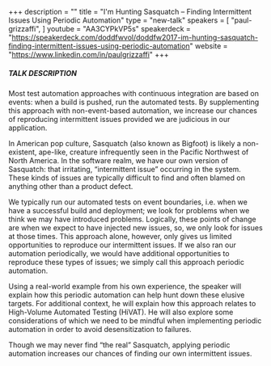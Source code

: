 +++
description = ""
title = "I'm Hunting Sasquatch – Finding Intermittent Issues Using Periodic Automation"
type = "new-talk"
speakers = [
        "paul-grizzaffi",
]
youtube = "AA3CYPkVP5s"
speakerdeck = "https://speakerdeck.com/doddfwvol/doddfw2017-im-hunting-sasquatch-finding-intermittent-issues-using-periodic-automation"
website = "https://www.linkedin.com/in/paulgrizzaffi"
+++
##### TALK DESCRIPTION

Most test automation approaches with continuous integration are based on events: when a build is pushed, run the automated tests. By supplementing this approach with non-event-based automation, we increase our chances of reproducing intermittent issues provided we are judicious in our application.

In American pop culture, Sasquatch (also known as Bigfoot) is likely a non-existent, ape-like, creature infrequently seen in the Pacific Northwest of North America. In the software realm, we have our own version of Sasquatch: that irritating, “intermittent issue” occurring in the system. These kinds of issues are typically difficult to find and often blamed on anything other than a product defect.

We typically run our automated tests on event boundaries, i.e. when we have a successful build and deployment; we look for problems when we think we may have introduced problems. Logically, these points of change are when we expect to have injected new issues, so, we only look for issues at those times. This approach alone, however, only gives us limited opportunities to reproduce our intermittent issues. If we also ran our automation periodically, we would have additional opportunities to reproduce these types of issues; we simply call this approach periodic automation.

Using a real-world example from his own experience, the speaker will explain how this periodic automation can help hunt down these elusive targets. For additional context, he will explain how this approach relates to High-Volume Automated Testing (HiVAT). He will also explore some considerations of which we need to be mindful when implementing periodic automation in order to avoid desensitization to failures.

Though we may never find “the real” Sasquatch, applying periodic automation increases our chances of finding our own intermittent issues.